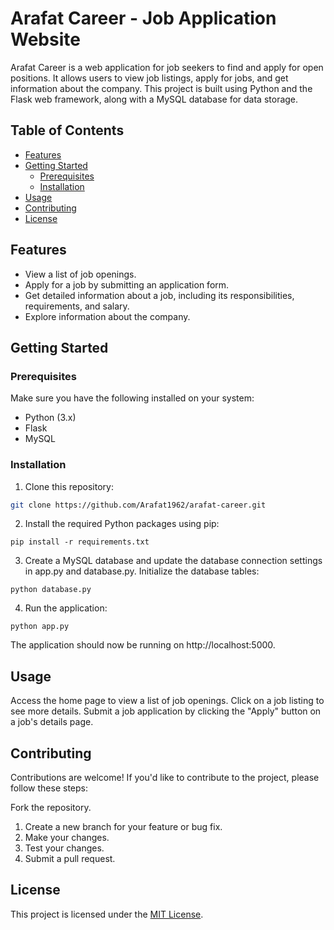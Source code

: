 # Arafat Career - Job Application Website

Arafat Career is a web application for job seekers to find and apply for open positions. It allows users to view job listings, apply for jobs, and get information about the company. This project is built using Python and the Flask web framework, along with a MySQL database for data storage.

## Table of Contents

- [Features](#features)
- [Getting Started](#getting-started)
  - [Prerequisites](#prerequisites)
  - [Installation](#installation)
- [Usage](#usage)
- [Contributing](#contributing)
- [License](#license)

## Features

- View a list of job openings.
- Apply for a job by submitting an application form.
- Get detailed information about a job, including its responsibilities, requirements, and salary.
- Explore information about the company.

## Getting Started

### Prerequisites

Make sure you have the following installed on your system:

- Python (3.x)
- Flask
- MySQL

### Installation

1. Clone this repository:

```bash
git clone https://github.com/Arafat1962/arafat-career.git
```
2. Install the required Python packages using pip:

```
pip install -r requirements.txt
```

3. Create a MySQL database and update the database connection settings in app.py and database.py.
Initialize the database tables:

```
python database.py
```

4. Run the application:
   
```
python app.py
```

The application should now be running on http://localhost:5000.

## Usage
Access the home page to view a list of job openings.
Click on a job listing to see more details.
Submit a job application by clicking the "Apply" button on a job's details page.

## Contributing
Contributions are welcome! If you'd like to contribute to the project, please follow these steps:

Fork the repository.
1. Create a new branch for your feature or bug fix.
2. Make your changes.
3. Test your changes.
4. Submit a pull request.


## License
This project is licensed under the [MIT License](license.mg).

